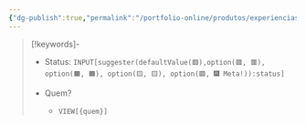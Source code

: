 ```yaml
---
{"dg-publish":true,"permalink":"/portfolio-online/produtos/experiencias-de-sucesso/","tags":["💼/🔍"],"created":"2024-02-10T15:31:15.103-03:00","updated":"2024-02-05T10:50:49.818-03:00"}
---
```



>[!keywords]-
> - Status: `INPUT[suggester(defaultValue(🟥️),option(🟥️, 🟥️), option(🟧️, 🟧️), option(🟨️, 🟨️), option(🟩️, 🎆 Meta!)):status]`
> 
> - Quem? 
> 	- `VIEW[{quem}]`
